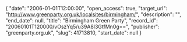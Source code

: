 {
  "date": "2006-01-01T12:00:00", 
  "open_access": true, 
  "target_url": "http://www.greenparty.org.uk/localsites/birmingham/", 
  "description": "", 
  "end_date": null, 
  "title": "Birmingham Green Party", 
  "record_id": "20060101T120000/vOszYq5/u39A8l3GtfMn0g==", 
  "publisher": "greenparty.org.uk", 
  "slug": 41713810, 
  "start_date": null
}

